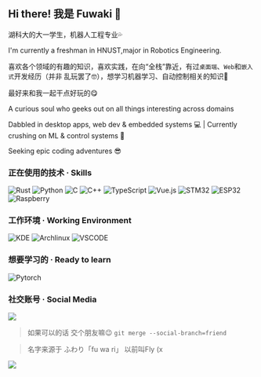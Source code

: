 ## Hi there! 我是 Fuwaki 🫠

湖科大的大一学生，机器人工程专业💦

I'm currently a freshman in HNUST,major in Robotics Engineering.

喜欢各个领域的有趣的知识，喜欢实践，在向“全栈”靠近，有过`桌面端`、`Web`和`嵌入式`开发经历（并非 乱玩罢了🤓），想学习机器学习、自动控制相关的知识🥵

最好来和我一起干点好玩的😋

A curious soul​​ who geeks out on all things interesting across domains 

Dabbled in desktop apps, web dev & embedded systems 💻 | Currently crushing on ML & control systems 🤖

Seeking epic coding adventures 😎


### 正在使用的技术 · Skills

![Rust](https://img.shields.io/badge/rust-%23000000.svg?style=for-the-badge&logo=rust&logoColor=white)
![Python](https://img.shields.io/badge/python-3670A0?style=for-the-badge&logo=python&logoColor=ffdd54)
![C](https://img.shields.io/badge/c-%2300599C.svg?style=for-the-badge&logo=c&logoColor=white)
![C++](https://img.shields.io/badge/c++-%2300599C.svg?style=for-the-badge&logo=c%2B%2B&logoColor=white)
![TypeScript](https://img.shields.io/badge/typescript-%23007ACC.svg?style=for-the-badge&logo=typescript&logoColor=white)
![Vue.js](https://img.shields.io/badge/vuejs-%2335495e.svg?style=for-the-badge&logo=vuedotjs&logoColor=%234FC08D)
![STM32](https://img.shields.io/badge/STM32-blue?style=for-the-badge)
![ESP32](https://img.shields.io/badge/ESP32-blue?style=for-the-badge)
![Raspberry](https://img.shields.io/badge/Raspberry%20Pico-blue?style=for-the-badge)

### 工作环境 · Working Environment

![KDE](https://img.shields.io/badge/KDE_Plasma-1D99F3?style=for-the-badge&logo=kdeplasma&logoColor=white)
![Archlinux](https://img.shields.io/badge/Arch_Linux-1793D1?style=for-the-badge&logo=arch-linux&logoColor=white)
![VSCODE](https://img.shields.io/badge/Visual_Studio_Code-0078D4?style=for-the-badge&logo=visual%20studio%20code&logoColor=white)

### 想要学习的 · Ready to learn

![Pytorch](https://img.shields.io/badge/PyTorch-EE4C2C?style=for-the-badge&logo=pytorch&logoColor=white)

### 社交账号 · Social Media

<a href="https://space.bilibili.com/488218512">
  <img src="https://img.shields.io/badge/Bilibili-Fuwaki%E5%9C%A8%E5%AD%A6%E5%95%A6-blue">
</a>

> 如果可以的话 交个朋友嘛😉 `git merge --social-branch=friend`

> 名字来源于 ふわり「fu wa ri」 以前叫Fly (x

<img src="https://wakatime.com/share/@ea054c2a-4297-47b9-92bb-933841e8e755/8a835e94-5f8f-4afd-8a2f-8e2ee3e8f634.svg"></img>
